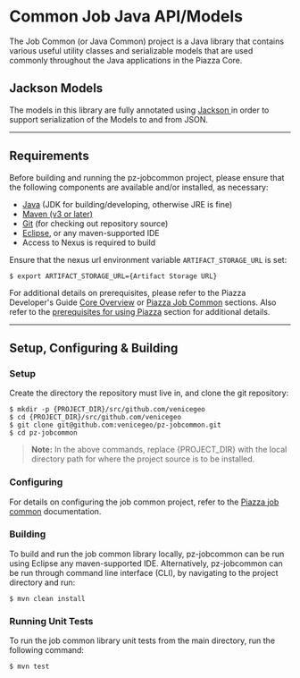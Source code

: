 # Common Job Java API/Models

The Job Common (or Java Common) project is a Java library that contains various useful utility classes and serializable models that are used commonly throughout the Java applications in the Piazza Core.

## Jackson Models

The models in this library are fully annotated using [Jackson ](https://github.com/FasterXML/jackson) in order to support serialization of the Models to and from JSON. 

***
## Requirements
Before building and running the pz-jobcommon project, please ensure that the following components are available and/or installed, as necessary:
- [Java](http://www.oracle.com/technetwork/java/javase/downloads/index.html) (JDK for building/developing, otherwise JRE is fine)
- [Maven (v3 or later)](https://maven.apache.org/install.html)
- [Git](https://git-scm.com/book/en/v2/Getting-Started-Installing-Git) (for checking out repository source)
- [Eclipse](https://www.eclipse.org/downloads/), or any maven-supported IDE
- Access to Nexus is required to build

Ensure that the nexus url environment variable `ARTIFACT_STORAGE_URL` is set:

	$ export ARTIFACT_STORAGE_URL={Artifact Storage URL}

For additional details on prerequisites, please refer to the Piazza Developer's Guide [Core Overview](http://pz-docs.int.dev.east.paas.geointservices.io/devguide/02-pz-core/) or [Piazza Job Common](http://pz-docs.int.dev.east.paas.geointservices.io/devguide/16-job-common/) sections. Also refer to the [prerequisites for using Piazza](http://pz-docs.int.dev.east.paas.geointservices.io/devguide/03-jobs/) section for additional details.

***
## Setup, Configuring & Building

### Setup

Create the directory the repository must live in, and clone the git repository:

    $ mkdir -p {PROJECT_DIR}/src/github.com/venicegeo
	$ cd {PROJECT_DIR}/src/github.com/venicegeo
    $ git clone git@github.com:venicegeo/pz-jobcommon.git
    $ cd pz-jobcommon

>__Note:__ In the above commands, replace {PROJECT_DIR} with the local directory path for where the project source is to be installed.

### Configuring

For details on configuring the job common project, refer to the [Piazza job common](http://pz-docs.int.dev.east.paas.geointservices.io/devguide/16-job-common/) documentation.

### Building

To build and run the job common library locally, pz-jobcommon can be run using Eclipse any maven-supported IDE. Alternatively, pz-jobcommon can be run through command line interface (CLI), by navigating to the project directory and run:

    $ mvn clean install

### Running Unit Tests

To run the job common library unit tests from the main directory, run the following command:

	$ mvn test

